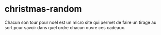 christmas-random
================

Chacun son tour pour noël est un micro site qui permet de faire un tirage au sort pour savoir dans quel ordre chacun ouvre ces cadeaux.
